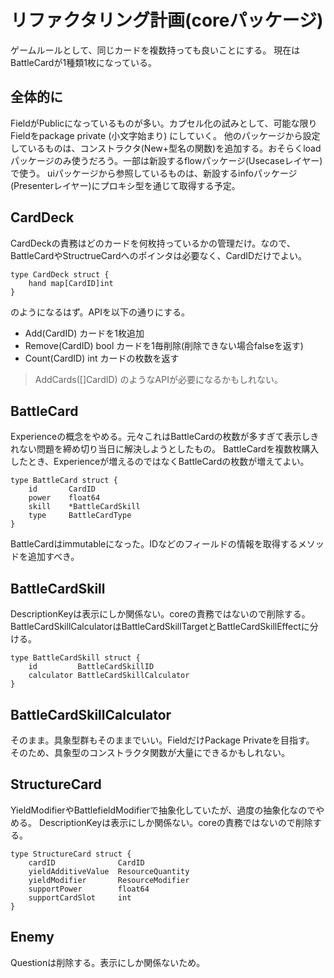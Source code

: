 # リファクタリング計画(coreパッケージ)

ゲームルールとして、同じカードを複数持っても良いことにする。
現在はBattleCardが1種類1枚になっている。

## 全体的に

FieldがPublicになっているものが多い。カプセル化の試みとして、可能な限りFieldをpackage private (小文字始まり) にしていく。
他のパッケージから設定しているものは、コンストラクタ(New+型名の関数)を追加する。おそらくloadパッケージのみ使うだろう。一部は新設するflowパッケージ(Usecaseレイヤー)で使う。
uiパッケージから参照しているものは、新設するinfoパッケージ(Presenterレイヤー)にプロキシ型を通じて取得する予定。

## CardDeck

CardDeckの責務はどのカードを何枚持っているかの管理だけ。なので、BattleCardやStructrueCardへのポインタは必要なく、CardIDだけでよい。

```
type CardDeck struct {
	hand map[CardID]int
}
```

のようになるはず。APIを以下の通りにする。

* Add(CardID) カードを1枚追加
* Remove(CardID) bool カードを1毎削除(削除できない場合falseを返す)
* Count(CardID) int カードの枚数を返す

> AddCards([]CardID) のようなAPIが必要になるかもしれない。

## BattleCard

Experienceの概念をやめる。元々これはBattleCardの枚数が多すぎて表示しきれない問題を締め切り当日に解決しようとしたもの。
BattleCardを複数枚購入したとき、Experienceが増えるのではなくBattleCardの枚数が増えてよい。

```
type BattleCard struct {
	id       CardID
	power    float64  
	skill    *BattleCardSkill
	type     BattleCardType
}
```

BattleCardはimmutableになった。IDなどのフィールドの情報を取得するメソッドを追加すべき。

## BattleCardSkill

DescriptionKeyは表示にしか関係ない。coreの責務ではないので削除する。
BattleCardSkillCalculatorはBattleCardSkillTargetとBattleCardSkillEffectに分ける。

```
type BattleCardSkill struct {
	id         BattleCardSkillID
	calculator BattleCardSkillCalculator
}
```

## BattleCardSkillCalculator

そのまま。具象型群もそのままでいい。FieldだけPackage Privateを目指す。
そのため、具象型のコンストラクタ関数が大量にできるかもしれない。

## StructureCard

YieldModifierやBattlefieldModifierで抽象化していたが、過度の抽象化なのでやめる。
DescriptionKeyは表示にしか関係ない。coreの責務ではないので削除する。

```
type StructureCard struct {
	cardID              CardID
	yieldAdditiveValue  ResourceQuantity
	yieldModifier       ResourceModifier
	supportPower        float64
	supportCardSlot     int
}
```

## Enemy

Questionは削除する。表示にしか関係ないため。

